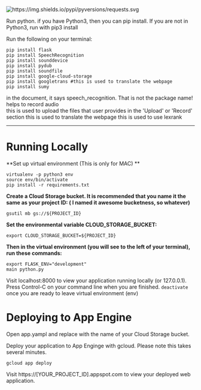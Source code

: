 <img alt="https://img.shields.io/pypi/pyversions/requests.svg" src="https://img.shields.io/pypi/pyversions/requests.svg">



Run python. if you have Python3, then you can pip install. If you are not in Python3, run with pip3 install <package name>

  
Run the following on your terminal: 
```
pip install flask
pip install SpeechRecognition 
pip install sounddevice 
pip install pydub
pip install soundfile
pip install google-cloud-storage 
pip install googletrans #this is used to translate the webpage
pip install sumy 
```
<div class="bg-green-light mb-2"> in the document, it says speech_recognition. That is not the package name!</div>
<div class="bg-yellow mb-2">helps to record audio</div>
this is used to upload the files that user provides in the 'Upload' or 'Record' section
this is used to translate the webpage
this is used to use lexrank
<hr>

# Running Locally #

**Set up virtual environment (This is only for MAC) ** 
```
virtualenv -p python3 env
source env/bin/activate
pip install -r requirements.txt
```

**Create a Cloud Storage bucket. It is recommended that you name it the same as your project ID: ( I named it awesome bucketness, so whatever)**
```
gsutil mb gs://${PROJECT_ID}
```

**Set the environmental variable CLOUD_STORAGE_BUCKET:**
```
export CLOUD_STORAGE_BUCKET=${PROJECT_ID}
```

**Then in the virtual environment (you will see <env> to the left of your terminal), run these commands:**
```
export FLASK_ENV="development"
main python.py
```
  
Visit localhost:8000 to view your application running locally (or 127.0.0.1). Press Control-C on your command line when you are finished.
```deactivate``` 
once you are ready to leave virtual environment (env)

# Deploying to App Engine #
Open app.yampl and replace with the name of your Cloud Storage bucket.

Deploy your application to App Enginge with gcloud. Please note this takes several minutes. 
```
gcloud app deploy
```
Visit https://[YOUR_PROJECT_ID].appspot.com to view your deployed web application.
